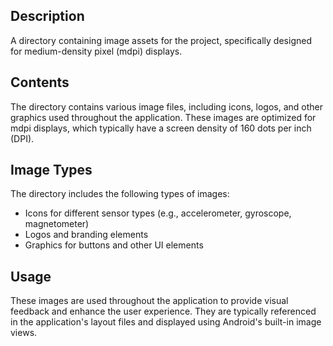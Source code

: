 ## Description

A directory containing image assets for the project, specifically designed for medium-density pixel (mdpi) displays.


## Contents

The directory contains various image files, including icons, logos, and other graphics used throughout the application. These images are optimized for mdpi displays, which typically have a screen density of 160 dots per inch (DPI).


## Image Types

The directory includes the following types of images:

* Icons for different sensor types (e.g., accelerometer, gyroscope, magnetometer)
* Logos and branding elements
* Graphics for buttons and other UI elements


## Usage

These images are used throughout the application to provide visual feedback and enhance the user experience. They are typically referenced in the application's layout files and displayed using Android's built-in image views.




